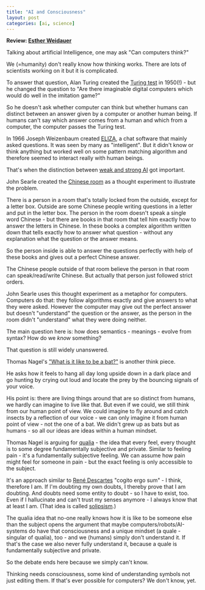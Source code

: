 ```yaml
---
title: "AI and Consciousness"
layout: post
categories: [ai, science]
---
```


**Review: [Esther Weidauer](https://twitter.com/selfawaresoup)**


Talking about artificial Intelligence, one may ask "Can computers think?"

We (=humanity) don't really know how thinking works. There are lots of scientists working on it but it is complicated.

To answer that question, Alan Turing created the [Turing test](https://en.wikipedia.org/wiki/Turing_test) in 1950(!) - but he changed the question to  "Are there imaginable digital computers which would do well in the imitation game?"

So he doesn't ask whether computer can think but whether humans can distinct between an answer given by a computer or another human being. If humans can't say which answer comes from a human and which from a computer, the computer passes the Turing test.

In 1966 Joseph Weizenbaum created [ELIZA](https://en.wikipedia.org/wiki/ELIZA), a chat software that mainly asked questions. It was seen by many as "intelligent".
But it didn't know or think anything but worked well on some pattern matching algorithm and therefore seemed to interact really with human beings.

That's when the distinction between [weak and strong AI](https://zweifeln.org/2018/Weak-and-Strong-Artificial-Intelligence/) got important.


John Searle created the [Chinese room](https://en.wikipedia.org/wiki/Chinese_room) as a thought experiment to illustrate the problem.

There is a person in a room that's totally locked from the outside, except for a letter box. Outside are some Chinese people writing questions in a letter and put in the letter box.
The person in the room doesn't speak a single word Chinese - but there are books in that room that tell him exactly how to answer the letters in Chinese.
In these books a complex algorithm written down that tells exactly how to answer what question - without any explanation what the question or the answer means.

So the person inside is able to answer the questions perfectly with help of these books and gives out a perfect Chinese answer.

The Chinese people outside of that room believe the person in that room can speak/read/write Chinese. But actually that person just followed strict orders.

John Searle uses this thought experiment as a metaphor for computers. Computers do that: they follow algorithms exactly and give answers to what they were asked.
However the computer may give out the perfect answer but doesn't "understand" the question or the answer, as the person in the room didn't "understand" what they were doing neither.

The main question here is: how does semantics - meanings - evolve from syntax?
How do we *know* something?

That question is still widely unanswered.



Thomas Nagel's ["What is it like to be a bat?"](https://en.wikipedia.org/wiki/What_Is_it_Like_to_Be_a_Bat%3F) is another think piece.

He asks how it feels to hang all day long upside down in a dark place and go hunting by crying out loud and locate the prey by the bouncing signals of your voice.

His point is: there are living things around that are so distinct from humans, we hardly can imagine to live like that. But even if we could, we still think from our human point of view. We could imagine to fly around and catch insects by a reflection of our voice - we can only imagine it from human point of view - not the one of a bat. We didn't grew up as bats but as humans - so all our ideas are ideas within a human mindset.

Thomas Nagel is arguing for [qualia](https://de.wikipedia.org/wiki/Qualia) - the idea that every feel, every thought is to some degree fundamentally subjective and private. Similar to feeling pain - it's a fundamentally subjective feeling. We can assume how pain might feel for someone in pain - but the exact feeling is only accessible to the subject.

It's an approach similar to [René Descartes](https://en.wikipedia.org/wiki/Ren%C3%A9_Descartes) "cogito ergo sum" - I think, therefore I am. If I'm doubting my own doubts, I thereby prove that I am doubting. And doubts need some entity to doubt - so I have to exist, too.
Even if I hallucinate and can't trust my senses anymore - I always know that at least I am. (That idea is called [solipsism](https://en.wikipedia.org/wiki/Solipsism).)

The qualia idea that no-one really knows how it is like to be someone else than the subject opens the argument that maybe computers/robots/AI-systems do have that consciousness and a unique mindset (a quale - singular of qualia), too - and we (humans) simply don't understand it.
If that's the case we also never fully understand it, because a quale is fundamentally subjective and private.

So the debate ends here because we simply can't know.


Thinking needs consciousness, some kind of understanding symbols not just editing them. If that's ever possible for computers? We don't know, yet.

